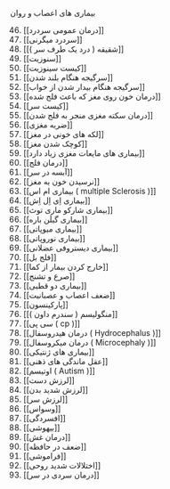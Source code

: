 بیماری های اعصاب و روان

46. [[درمان عمومی سردرد]]
47. [[سردرد میگرنی]]
48. [[شقیقه ( درد یک طرف سر )]]
49. [[سنوزیت]]
50. [[کیست سینوزیت]]
51. [[سرگیجه هنگام بلند شدن]]
52. [[سرگیجه هنگام بیدار شدن از خواب]]
53. [[درمان خون روی مغز که باعث فلج شده]]
54. [[کیست سر]]
55. [[درمان سکته مغزی منجر به فلج شدن]]
56. [[ضربه مغزی]]
57. [[لکه های خونی در مغز]]
58. [[کوچک شدن مغز]]
59. [[بیماری های مایعات مغزی زیاد دارد]]
60. [[درمان فلج]]
61. [[آبسه در سر]]
62. [[نرسیدن خون به مغز]]
63. [[بیماری ام اس ( multiple Sclerosis )]]
64. [[بیماری اِی اِل اِش]]
65. [[بیماری شارکو ماری توث]]
66. [[بیماری گیلَن باره]]
67. [[بیماری میوپاتی]]
68. [[بیماری نوروپاتی]]
69. [[بیماری دیستروفی عضلانی]]
70. [[فلج بل]]
71. [[خارج کردن بیمار از کما]]
72. [[صرع و تشنج]]
73. [[بیماری دو قطبی]]
74. [[ضعف اعصاب و عصبانیت]]
75. [[پارکینسون]]
76. [[منگولیسم ( سندرم داون )]]
77. [[سی پی ( cp )]]
78. [[درمان هیدروسفال ( Hydrocephalus )]]
79. [[درمان میکروسفال ( Microcephaly )]]
80. [[بیماری های ژنتیکی]]
81. [[عقل ماندگی های ذهنی]]
82. [[اوتیسم ( Autism )]]
83. [[لرزش دست]]
84. [[لرزش شدید بدن]]
85. [[لرزش سر]]
86. [[وسواس]]
87. [[افسردگی]]
88. [[بیهوشی]]
89. [[درمان غش]]
90. [[ضعف در حافظه]]
91. [[فراموشی]]
92. [[اختلالات شدید روحی]]
93. [[درمان سردی در سر]]